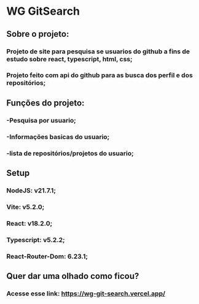 # WG GitSearch

## Sobre o projeto:

### Projeto de site para pesquisa se usuarios do github a fins de estudo sobre react, typescript, html, css;
### Projeto feito com api do github para as busca dos perfil e dos repositórios;

## Funções do projeto:

### -Pesquisa por usuario;
### -Informações basicas do usuario;
### -lista de repositórios/projetos do usuario;

## Setup

### NodeJS: v21.7.1;
### Vite: v5.2.0;
### React: v18.2.0;
### Typescript: v5.2.2;
### React-Router-Dom: 6.23.1;

## Quer dar uma olhado como ficou?

### Acesse esse link: <https://wg-git-search.vercel.app/>